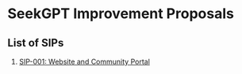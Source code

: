 # SeekGPT Improvement Proposals

## List of SIPs

1. [SIP-001: Website and Community Portal](sip-001.md)

